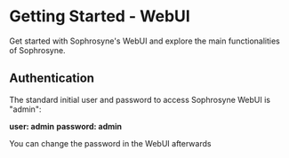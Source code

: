 # Getting Started - WebUI

Get started with Sophrosyne's WebUI and explore the main functionalities of Sophrosyne.

## Authentication

The standard initial user and password to access Sophrosyne WebUI is "admin":

<b>user: admin</b>
<b>password: admin</b>

You can change the password in the WebUI afterwards